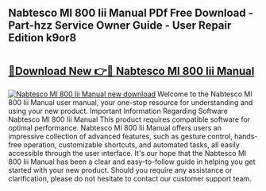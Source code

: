 ## Nabtesco Ml 800 Iii Manual PDf Free Download - Part-hzz Service Owner Guide - User Repair Edition k9or8

# <h2><a href="http://cf23616.oget.top/?id=Nabtesco+Ml+800+Iii+Manual">🔗Download New 👉🔴 Nabtesco Ml 800 Iii Manual</a></h2>

[![Nabtesco Ml 800 Iii Manual new download](https://i.imgur.com/5g1atiW.png)](http://cf23616.oget.top/?id=Nabtesco+Ml+800+Iii+Manual)
Welcome to the Nabtesco Ml 800 Iii Manual user manual, your one-stop resource for understanding and using your new product. Important Information Regarding Software Nabtesco Ml 800 Iii Manual This product requires compatible software for optimal performance. Nabtesco Ml 800 Iii Manual offers users an impressive collection of advanced features, such as gesture control, hands-free operation, customizable shortcuts, and automated tasks, all easily accessible through the user interface. It's our hope that the Nabtesco Ml 800 Iii Manual has been a clear and easy-to-follow guide in helping you get started with your new product. Should you require any assistance or clarification, please do not hesitate to contact our customer support team.
